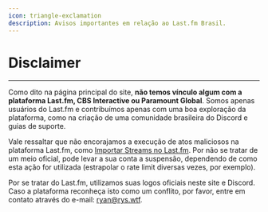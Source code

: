 ```yaml
---
icon: triangle-exclamation
description: Avisos importantes em relação ao Last.fm Brasil.
---
```


# Disclaimer

***

Como dito na página principal do site, **não temos vínculo algum com a plataforma Last.fm, CBS Interactive ou Paramount Global**. Somos apenas usuários do Last.fm e contribuímos apenas com uma boa exploração da plataforma, como na criação de uma comunidade brasileira do Discord e guias de suporte.

Vale ressaltar que não encorajamos a execução de atos maliciosos na plataforma Last.fm, como [Importar Streams no Last.fm](faq/importar-streams.md). Por não se tratar de um meio oficial, pode levar a sua conta a suspensão, dependendo de como esta ação for utilizada (estrapolar o rate limit diversas vezes, por exemplo).

Por se tratar do Last.fm, utilizamos suas logos oficiais neste site e Discord. Caso a plataforma reconheça isto como um conflito, por favor, entre em contato através do e-mail: [ryan@rys.wtf](mailto:ryan@rys.wtf).
